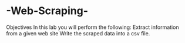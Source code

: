 # -Web-Scraping-
Objectives In this lab you will perform the following:  Extract information from a given web site Write the scraped data into a csv file.
